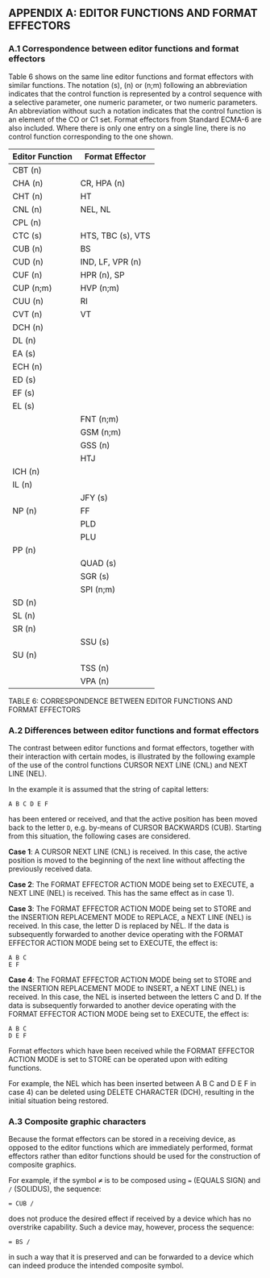 ## APPENDIX A: EDITOR FUNCTIONS AND FORMAT EFFECTORS

### A.1 Correspondence between editor functions and format effectors

Table 6 shows on the same line editor functions and format effectors with
similar functions. The notation (s), (n) or (n;m) following an abbreviation
indicates that the control function is represented by a control sequence with a
selective parameter, one numeric parameter, or two numeric parameters.  An
abbreviation without such a notation indicates that the control function is an
element of the CO or C1 set. Format effectors from Standard ECMA-6 are also
included. Where there is only one entry on a single line, there is no control
function corresponding to the one shown.

| Editor Function | Format Effector |
| --------------- | --------------- |
| CBT (n)         |                 |
| CHA (n)         | CR, HPA (n)     |
| CHT (n)         | HT              |
| CNL (n)         | NEL, NL         |
| CPL (n)         |                 |
| CTC (s)         | HTS, TBC (s), VTS |
| CUB (n)         | BS                |
| CUD (n)         | IND, LF, VPR (n)  |
| CUF (n)         | HPR (n), SP       |
| CUP (n;m)       | HVP (n;m)         |
| CUU (n)         | RI                |
| CVT (n)         | VT                |
| DCH (n)         |                   |
| DL (n)          |                   |
| EA (s)          |                   |
| ECH (n)         |                   |
| ED (s)          |                   |
| EF (s)          |                   |
| EL (s)          |                   |
|                 | FNT (n;m)         |
|                 | GSM (n;m)         |
|                 | GSS (n)           |
|                 | HTJ               |
|ICH (n)          |                   |
| IL (n)          |                   |
|                 | JFY (s)           |
| NP (n)          | FF                |
|                 | PLD               |
|                 | PLU               |
|PP (n)           |                   |
|                 | QUAD (s)          |
|                 | SGR (s)           |
|                 | SPI (n;m)         |
| SD (n)          |                   |
| SL (n)          |                   |
| SR (n)          |                   |
|                 | SSU (s)           |
| SU (n)          |                   |
|                 | TSS (n)           |
|                 | VPA (n)           |

TABLE 6: CORRESPONDENCE BETWEEN EDITOR FUNCTIONS AND FORMAT EFFECTORS

### A.2 Differences between editor functions and format effectors

The contrast between editor functions and format effectors, together with their
interaction with certain modes, is illustrated by the following example of the
use of the control functions CURSOR NEXT LINE (CNL) and NEXT LINE (NEL).

In the example it is assumed that the string of capital letters:

```
A B C D E F
```

has been entered or received, and that the active position has been moved back
to the letter `D`, e.g. by-means of CURSOR BACKWARDS (CUB). Starting from this
situation, the following cases are considered.

**Case 1**: A CURSOR NEXT LINE (CNL) is received. In this case, the active
position is moved to the beginning of the next line without affecting the
previously received data.

**Case 2**: The FORMAT EFFECTOR ACTION MODE being set to EXECUTE, a NEXT LINE
(NEL) is received. This has the same effect as in case 1).

**Case 3**: The FORMAT EFFECTOR ACTION MODE being set to STORE and the
INSERTION REPLACEMENT MODE to REPLACE, a NEXT LINE (NEL) is received. In this
case, the letter D is replaced by NEL.  If the data is subsequently forwarded
to another device operating with the FORMAT EFFECTOR ACTION MODE being set to
EXECUTE, the effect is:

```
A B C
E F
```

**Case 4**: The FORMAT EFFECTOR ACTION MODE being set to STORE and the
INSERTION REPLACEMENT MODE to INSERT, a NEXT LINE (NEL) is received. In this
case, the NEL is inserted between the letters C and D. If the data is
subsequently forwarded to another device operating with the FORMAT EFFECTOR
ACTION MODE being set to EXECUTE, the effect is:

```
A B C
D E F
```

Format effectors which have been received while the FORMAT
EFFECTOR ACTION MODE is set to STORE can be operated upon with
editing functions.

For example, the NEL which has been inserted between A B C and
D E F in case 4) can be deleted using DELETE CHARACTER
(DCH), resulting in the initial situation being restored.

### A.3 Composite graphic characters

Because the format effectors can be stored in a receiving device, as opposed to
the editor functions which are immediately performed, format effectors rather
than editor functions should be used for the construction of composite
graphics.

For example, if the symbol <tt>&ne;</tt> is to be composed using `=` (EQUALS SIGN) and `/`
(SOLIDUS), the sequence:

```
= CUB /
```

does not produce the desired effect if received by a device which has no
overstrike capability. Such a device may, however, process the sequence:

```
= BS /
```

in such a way that it is preserved and can be forwarded to a device which can
indeed produce the intended composite symbol.


